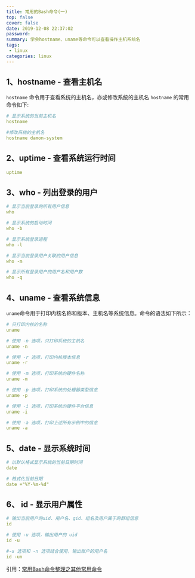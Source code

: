 ```yaml
---
title: 常用的Bash命令(一)
top: false
cover: false
date: 2019-12-08 22:37:02
password:
summary: 学会hostname、uname等命令可以查看操作主机系统名
tags: 
 - linux
categories: linux
---
```


## 1、hostname - 查看主机名
`hostname` 命令用于查看系统的主机名，亦或修改系统的主机名
`hostname` 的常用命令如下:
```yaml
# 显示系统的当前主机名
hostname

#修改系统的主机名
hostname damon-system
```

## 2、uptime - 查看系统运行时间

```yaml
uptime
```

## 3、who - 列出登录的用户
```yaml
# 显示当前登录的所有用户信息
who

# 显示系统的启动时间
who -b

# 显示系统登录进程
who -l

# 显示当前登录用户关联的用户信息
who -m

# 显示所有登录用户的用户名和用户数
who -q
```

## 4、uname - 查看系统信息
     
`uname`命令用于打印内核名称和版本、主机名等系统信息。命令的语法如下所示：
 ```yaml
 # 只打印内核的名称
 uname
 
 # 使用 -n 选项，只打印系统的主机名
 uname -n
 
 # 使用 -r 选项，打印内核版本信息
 uname -r
 
 # 使用 -m 选项，打印系统的硬件名称
 uname -m
 
 # 使用 -p 选项，打印系统的处理器类型信息
 uname -p
 
 # 使用 -i 选项，打印系统的硬件平台信息
 uname -i
 
 # 使用 -a 选项，打印上述所有示例中的信息
 uname -a
 ```
 ## 5、date - 显示系统时间
 ```yaml
# 以默认格式显示系统的当前日期时间
date

# 格式化当前日期
date +"%Y-%m-%d"
```
## 6、 id - 显示用户属性
```yaml
# 输出当前用户的uid、用户名、gid、组名及用户属于的群组信息
id

# 使用 -u 选项，输出用户的 uid
id -u

#-u 选项和 -n 选项结合使用，输出账户的用户名
id -un
```
引用：[常用Bash命令整理之其他常用命令](https://blinkfox.github.io/2018/10/13/ruan-jian-gong-ju/linux/chang-yong-bash-ming-ling-zheng-li-zhi-qi-ta-chang-yong-ming-ling/)